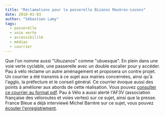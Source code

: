 ```yaml
---
title: "Réclamations pour la passerelle Bizanos Mazères-Lezons"
date: 2018-01-03
author: "Sébastien Lamy"
tags:
  - passerelle
  - voie verte
  - accessibilité
  - médias
  - courrier
---
```


Que l'on nomme aussi "Ubuzanos" comme "ubuesque". En plein dans une voie verte
cyclable, une passerelle avec un double escalier pour y accéder. Pau à vélo
réclame un autre aménagement et proposera un contre projet. Un courrier a été
transmis à ce sujet aux mairies concernées, ainsi qu'à l'agglo, la préfecture et
le conseil général. Ce courrier évoque aussi des points à améliorer aux abords
de cette réalisation. Vous pouvez [consulter ce courrier au format
pdf](20171228-lettre-passerelle.pdf). Pau à Vélo a aussi alerté l'AF3V
(association française des véloroutes et voies vertes) sur ce sujet, ainsi que
la presse. France Bleue a déjà interviewé Michel Barrère sur ce sujet,
vous pouvez [écouter l'enregistrement](20180301-passerelle-bizanos-france-bleue.mp3).
